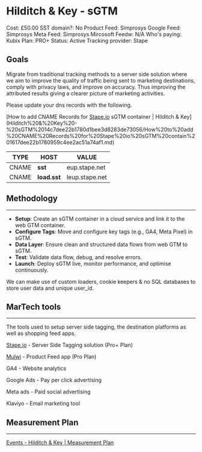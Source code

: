 # Hilditch & Key - sGTM

Cost: £50.00
SST domain?: No
Product Feed: Simprosys
Google Feed: Simprosys
Meta Feed: Simprosys
Mircosoft Feedw: N/A
Who's paying: Kubix
Plan: PRO+
Status: Active
Tracking provider: Stape

## **Goals**

Migrate from traditional tracking methods to a server side solution where we aim to improve the quality of traffic being sent to marketing destinations, comply with privacy laws, and improve on accuracy. Thus improving the attributed results giving a clearer picture of marketing activities. 

Please update your dns records with the following. 

[How to add CNAME Records for [Stape.io](http://Stape.io) sGTM container | Hilditch & Key](Hilditch%20&%20Key%20-%20sGTM%2014c7dee22b1780d1bee3d8283de73056/How%20to%20add%20CNAME%20Records%20for%20Stape%20io%20sGTM%20contain%201617dee22b1780959c4ee2ac51a74af1.md)

| **TYPE** | **HOST** | **VALUE** |
| --- | --- | --- |
| CNAME | **sst** | eup.stape.net |
| CNAME | **load.sst** | leup.stape.net |

## Methodology

---

- **Setup**: Create an sGTM container in a cloud service and link it to the web GTM container.
- **Configure Tags**: Move and configure key tags (e.g., GA4, Meta Pixel) in sGTM.
- **Data Layer**:  Ensure clean and structured data flows from web GTM to sGTM.
- **Test**: Validate data flow, debug, and resolve errors.
- **Launch**: Deploy sGTM live, monitor performance, and optimise continuously.

We can make use of custom loaders, cookie keepers & no SQL databases to store user data and unique user_id. 

## MarTech tools

---

The tools used to setup server side tagging, the destination platforms as well as shopping feed apps. 

[Stape.io](http://Stape.io) - Server Side Tagging solution (Pro+ Plan)

[Mulwi](https://apps.shopify.com/omega-shopping-feeds?show_store_picker=1) - Product Feed app (Pro Plan)

GA4 - Website analytics

Google Ads - Pay per click advertising

Meta ads - Paid social advertising

Klaviyo - Email marketing tool

## Measurement Plan

---

[Events - Hilditch & Key | Measurement Plan](Hilditch%20&%20Key%20-%20sGTM%2014c7dee22b1780d1bee3d8283de73056/Events%20-%20Hilditch%20&%20Key%20Measurement%20Plan%201617dee22b1780358921e0d779f46584.csv)
